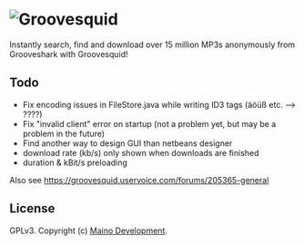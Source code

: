 # ![Groovesquid](http://i.imgur.com/1MNc63y.png)

Instantly search, find and download over 15 million MP3s anonymously from Grooveshark with Groovesquid!

## Todo
* Fix encoding issues in FileStore.java while writing ID3 tags (äöüß etc. --> ????)
* Fix "invalid client" error on startup (not a problem yet, but may be a problem in the future)
* Find another way to design GUI than netbeans designer
* download rate (kb/s) only shown when downloads are finished
* duration & kBit/s preloading

Also see https://groovesquid.uservoice.com/forums/205365-general


## License
GPLv3. Copyright (c) [Maino Development](http://maino.in).
